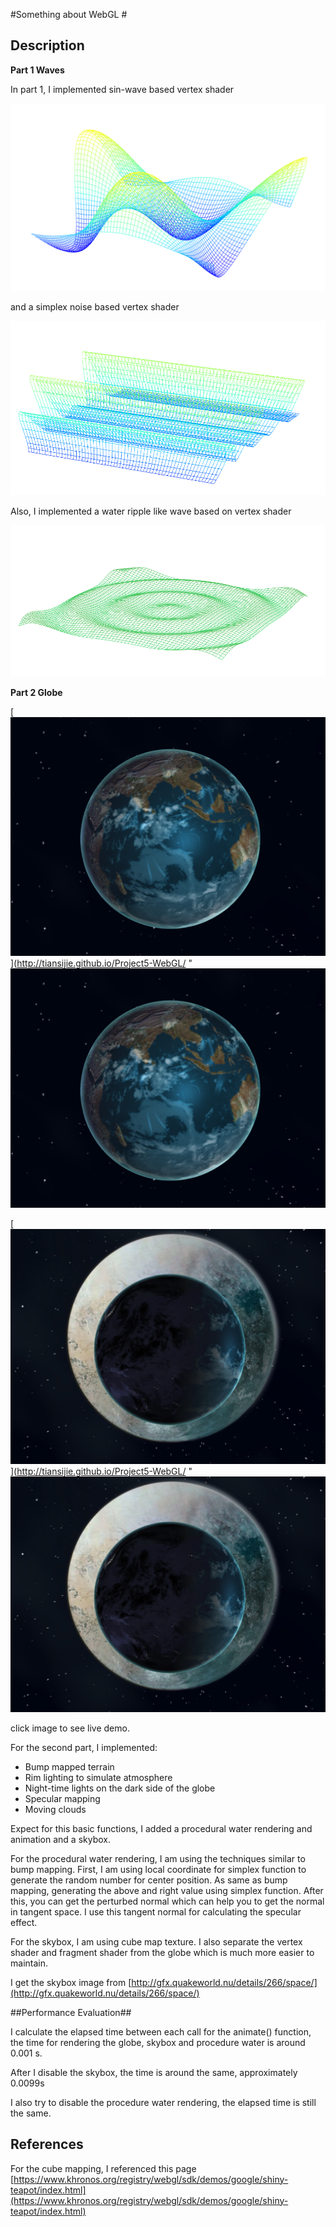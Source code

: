 #Something about WebGL #

## Description ##

**Part 1 Waves**

In part 1, I implemented sin-wave based vertex shader

![Alt text](screenshot5.png "Sin Wave")

and a simplex noise based vertex shader

![Alt text](screenshot4.png "Simplex noise Wave")

Also, I implemented a water ripple like wave based on vertex shader

![Alt text](screenshot3.png "ripple Wave")


**Part 2 Globe**

[![Alt text](screenshot2.png "procedural water")](http://tiansijie.github.io/Project5-WebGL/ "![Alt text](screenshot2.png "procedural water")


[![Alt text](screenshot1.png "skybox")](http://tiansijie.github.io/Project5-WebGL/ "![Alt text](screenshot1.png "skybox")

click image to see live demo.

For the second part, I implemented:

* Bump mapped terrain
* Rim lighting to simulate atmosphere
* Night-time lights on the dark side of the globe
* Specular mapping
* Moving clouds


Expect for this basic functions, I added a procedural water rendering and animation and a skybox.

For the procedural water rendering, I am using the techniques similar to bump mapping. First, I am using local coordinate for simplex function to generate the random number for center position. As same as bump mapping, generating the above and right value using simplex function. After this, you can get the perturbed normal which can help you to get the normal in tangent space. I use this tangent normal for calculating the specular effect. 

For the skybox, I am using cube map texture. I also separate the vertex shader and fragment shader from the globe which is much more easier to maintain.


I get the skybox image from [http://gfx.quakeworld.nu/details/266/space/](http://gfx.quakeworld.nu/details/266/space/)

##Performance Evaluation##

I calculate the elapsed time between each call for the animate() function, the time for rendering the globe, skybox and procedure water is around 0.001 s.


After I disable the skybox, the time is around the same, approximately 0.0099s

I also try to disable the procedure water rendering, the elapsed time is still the same.


## References ##
For the cube mapping, I referenced this page [https://www.khronos.org/registry/webgl/sdk/demos/google/shiny-teapot/index.html](https://www.khronos.org/registry/webgl/sdk/demos/google/shiny-teapot/index.html)

